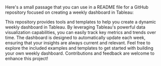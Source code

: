 Here's a small passage that you can use in a README file for a GitHub repository focused on creating a weekly dashboard in Tableau:

This repository provides tools and templates to help you create a dynamic weekly dashboard in Tableau. 
By leveraging Tableau's powerful data visualization capabilities, you can easily track key metrics and trends over time.
The dashboard is designed to automatically update each week, ensuring that your insights are always current and relevant. 
Feel free to explore the included examples and templates to get started with building your own weekly dashboard. 
Contributions and feedback are welcome to enhance this project!
